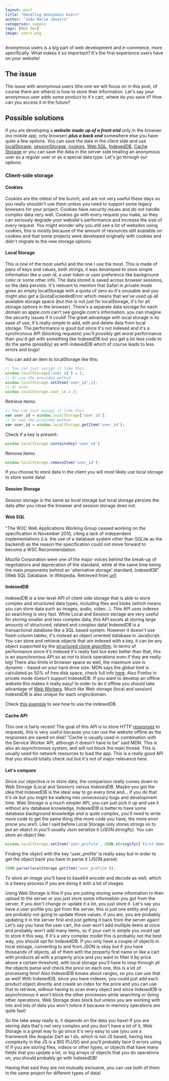 ```yaml
---
layout: post
title: "Handling Anonymous Users"
author: "João Maria Janeiro"
categories: sample
tags: [Web Dev]
image: users.png
---
```


Anonymous users is a big part of web development and e-commerce, more specifically. What makes it so important? It's the first experience users have on your website! 

## The issue
The issue with anonymous users (the one we will focus on in this post, of course there are others) is how to store their information. Let's say your anonymous user adds some product to it's cart, where do you save it? How can you access it in the future?

## Possible solutions
If you are developing a ***website made up of a front end*** only in the browser (no mobile app, only browser) ***plus a back end*** somewhere else you have quite a few options. You can save the data in the client side and use [localStorage](https://developer.mozilla.org/en-US/docs/Web/API/Window/localStorage), [sessionStorage](https://developer.mozilla.org/en-US/docs/Web/API/Window/sessionStorage), [cookies](https://developer.mozilla.org/en-US/docs/Web/HTTP/Cookies), [Web SQL](https://www.tutorialspoint.com/html5/html5_web_sql.htm), [IndexedDB](https://developer.mozilla.org/en-US/docs/Web/API/IndexedDB_API), [Cache Storage](https://developer.mozilla.org/en-US/docs/Web/API/Cache) or you can save the data in the server side treating an anonymous user as a regular user or as a special data type. Let's go through our options. 

### Client-side storage

#### Cookies
Cookies are the oldest of the bunch, and are not very useful these days so you really shouldn't use them unless you need to support some legacy browsers for your project. Cookies have security issues and do not handle complex data very well. Cookies go with every request you make, so they can seriously degrade your website's performance and increase the size of every request. You might wonder why you still see a lot of websites using cookies, this is mostly because of the amount of resources still available on cookies and that some projects were developed originally with cookies and didn't migrate to the new storage options.

#### Local Storage
This is one of the most useful and the one I use the most. This is made of pairs of keys and values, both strings, it was developed to store simple information like a user id, a user token or user preference like background color or some other info. The data stored is saved across browser sessions, so the data persists. It's relevant to mention that Safari in private mode gives an empty localStorage with a quota of zero so it's unusable and you might also get a QuotaExceededError which means that we've used up all available storage space (but this is not just for localStorage, it's for all storage options in the browser). There's a separate data storage for each domain so apple.com can't see google.com's information, you can imagine the security issues if it could! The great advantage with local storage is its ease of use, it's really simple to add, edit and delete data from local storage. The performance is good but since it's not indexed and it's a synchronous API (blocking requests) you'll possibly get worst performance than you'd get with something like IndexedDB but you get a lot less code to do the same (possibly) as with indexedDB which of course leads to less errors and bugs!


You can add an item to localStorage like this:
```javascript
// You can just assign it like this
window.localStorage['user_id'] = 2;
// Or use the provided method
window.localStorage.setItem('user_id',2);
// Or even
window.localStorage.user_id = 2;
```

Retrieve items:
```javascript
// You can just assign it like this
var user_id = window.localStorage['user_id'];
// Or use the provided method
var user_id = window.localStorage.getItem('user_id');
```

Check if a key is present:
```javascript
window.localStorage.containsKey('user_id')
```

Remove items:
```javascript
window.localStorage.removeItem('user_id');
```
If you choose to store data in the client you will most likely use local storage to store some data! 

#### Session Storage
Session storage is the same as local storage but local storage persists the data after you close the browser and session storage does not.

#### Web SQL
"The W3C Web Applications Working Group ceased working on the specification in November 2010, citing a lack of independent implementations (i.e. the use of a database system other than SQLite as the backend) as the reason the specification could not move forward to become a W3C Recommendation.

Mozilla Corporation were one of the major voices behind the break-up of negotiations and deprecation of the standard, while at the same time being the main proponents behind an 'alternative storage' standard, IndexedDB" [Web SQL Database. In Wikipedia. Retrieved from [url](https://en.wikipedia.org/wiki/Web_SQL_Database)]

#### IndexedDB
IndexedDB is a low-level API of client side storage that is able to store complex and structured data types, including files and blobs (which means you can store data such as images, audio, video...). This API uses indexes so searching is very fast. While Local and Session storage are very useful for storing smaller and less complex data, this API excels at storing large amounts of structured, related and complex data! IndexedDB is a transactional database like a SQL based system. However it doesn't use fixed-column tables, it's instead an object oriented database in JavaScript. You can store and retrieve objects that are indexed with a key, it can be any object supported by the [structured clone algorithm](https://developer.mozilla.org/en-US/docs/Web/API/Web_Workers_API/Structured_clone_algorithm). In terms of performance since it's indexed it's really fast but even better than that, this is an asynchronous API so as not to block operations even if they are really big! There also limits in browser space as well, the maximum size is dynamic - based on your hard drive size. MDN says the global limit is calculated as 50% of free disk space, check full info [here](https://developer.mozilla.org/en-US/docs/Web/API/IndexedDB_API/Browser_storage_limits_and_eviction_criteria). Also Firefox in private mode doesn't support IndexedDB. If you want to develop an offline website this makes it really easy! In order to do it offline you should take advantage of [Web Workers](https://developer.mozilla.org/en-US/docs/Web/API/Web_Workers_API). Much like Web storage (local and session) IndexedDB is also unique for each origin/domain.

Check [this example](https://developers.google.com/web/ilt/pwa/working-with-indexeddb) to see how to use the indexedDB.


#### Cache API
This one is fairly recent! The goal of this API is to store HTTP [responses](https://developer.mozilla.org/en-US/docs/Web/API/Response) to requests, this is very useful because you can use the website offline as the responses are saved on disk! "Cache is usually used in combination with the Service Worker API, although it doesn't have to be" said MDN. This is also an asynchronous system, and will not block the main thread. This is usually used for network resources to load the app. This is a really good API that you should totally check out but it's not of major relevance here.


#### Let's compare
Since our objective is to store data, the comparison really comes down to Web Storage (Local and Session) versus IndexedDB. Maybe you got the idea that IndexedDB is the ideal way to go every time and... If you do that it's ok but you might be walking into unnecessary bugs and development time. Web Storage is a much simpler API, you can just pick it up and use it without any database knowledge, IndexedDB is better to have some database background knowledge and is quite complex, you'll need to write more code to get the same thing (the more code you have, the more error prone you are!). Like I said before Local Storage only stores strings so to put an object in you'll usually Json serialize it (JSON.stringify). 
You can store an object like:

```javascript
window.localStorage.setItem('user_profile', JSON.stringify({'First Name': 'John', 'Last Name': 'Doe', 'Address': 'Random Street Address'}));
```

Finding the object with the key 'user_profile' is really easy but in order to get the object back you have to parse it (JSON.parse):

```javascript
JSON.parse(localStorage.getItem('user_profile'));
```

To store an image you'll have to base64 encode and decode as well, which is a heavy process if you are doing it with a lot of images. 

Using Web Storage is fine if you are justing storing some information to then upload to the server or you just store some information you got from the server, if you don't change or update it a lot, you just store it. Let's say you have a user profile you got from the server, this is just one entity and you are probably not going to update those values, if you are, you are probably updating it in the server first and just getting it back from the server again! Let's say you have the user cart, the user won't add multiple items at once and probably won't add many items, so if your cart is simple you could opt to store it this way, if it's a very complex model this is probably not the best way, you should opt for IndexedDB. If you only have a couple of objects in local storage, converting to and from JSON is okay but if you have thousands of objects, all of them with the property first name or like a cart with products all with a property price and you want to filter it by price above a certain threshold, with local storage you'll have to loop through all the objects parse and check the price on each one, this is a lot of processing time! Also IndexedDB knows about ranges, so you can use that as well! With IndexedDB, since you have indexes, you could just add each product object directly and create an index for the price and you can use that to retrieve, without having to scan every object and since IndexedDB is asynchronous it won't block the other processes while searching or doing other operations. Web Storage does block but unless you are working with lots and lots of data you won't notice it because in-memory operations are quite fast! 

So the take away really is, it depends on the data you have! If you are storing data that's not very complex and you don't have a lot of it, Web Storage is a great way to go since it's very easy to use (you use a framework like Angular Dart as I do, which is not JS based, having less complexity in the JS is a BIG PLUS!) and you'll probably face 0 errors using it! If you are storing files, videos or other types, or objects that have many fields that you update a lot, or big arrays of objects that you do operations on, you should probably go with IndexedDB! 

Having that said they are not mutually exclusive, you can use both of them in the same project for different types of data! 
